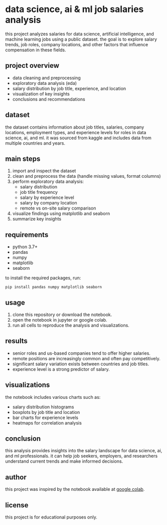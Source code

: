 # data science, ai & ml job salaries analysis

this project analyzes salaries for data science, artificial intelligence, and machine learning jobs using a public dataset. the goal is to explore salary trends, job roles, company locations, and other factors that influence compensation in these fields.

## project overview

- data cleaning and preprocessing
- exploratory data analysis (eda)
- salary distribution by job title, experience, and location
- visualization of key insights
- conclusions and recommendations

## dataset

the dataset contains information about job titles, salaries, company locations, employment types, and experience levels for roles in data science, ai, and ml. it was sourced from kaggle and includes data from multiple countries and years.

## main steps

1. import and inspect the dataset
2. clean and preprocess the data (handle missing values, format columns)
3. perform exploratory data analysis:
   - salary distribution
   - job title frequency
   - salary by experience level
   - salary by company location
   - remote vs on-site salary comparison
4. visualize findings using matplotlib and seaborn
5. summarize key insights

## requirements

- python 3.7+
- pandas
- numpy
- matplotlib
- seaborn

to install the required packages, run:

```
pip install pandas numpy matplotlib seaborn
```

## usage

1. clone this repository or download the notebook.
2. open the notebook in jupyter or google colab.
3. run all cells to reproduce the analysis and visualizations.

## results

- senior roles and us-based companies tend to offer higher salaries.
- remote positions are increasingly common and often pay competitively.
- significant salary variation exists between countries and job titles.
- experience level is a strong predictor of salary.

## visualizations

the notebook includes various charts such as:

- salary distribution histograms
- boxplots by job title and location
- bar charts for experience levels
- heatmaps for correlation analysis

## conclusion

this analysis provides insights into the salary landscape for data science, ai, and ml professionals. it can help job seekers, employers, and researchers understand current trends and make informed decisions.

## author

this project was inspired by the notebook available at [google colab](https://colab.research.google.com/drive/1WGeAcx_r0fSSChJUYQRWtVGg6fb1WHge#scrollTo=DtFDq5QiiFSm).

## license

this project is for educational purposes only. 
